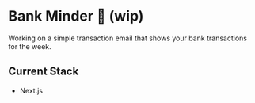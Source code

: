 # Bank Minder 🧠 (wip)

Working on a simple transaction email that shows your bank transactions for the week.

## Current Stack

- Next.js
